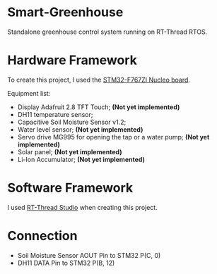 # Smart-Greenhouse
Standalone greenhouse control system running on RT-Thread RTOS.

# Hardware Framework
To create this project, I used the [STM32-F767ZI Nucleo board](https://www.st.com/en/evaluation-tools/nucleo-f767zi.html).

Equipment list:
- Display Adafruit 2.8 TFT Touch; **(Not yet implemented)**
- DH11 temperature sensor;
- Capacitive Soil Moisture Sensor v1.2;
- Water level sensor; **(Not yet implemented)**
- Servo drive MG995 for opening the tap or a water pump; **(Not yet implemented)**
- Solar panel; **(Not yet implemented)**
- Li-Ion Accumulator; **(Not yet implemented)**

# Software Framework
I used [RT-Thread Studio](https://www.rt-thread.io/studio.html) when creating this project.

# Connection
- Soil Moisture Sensor AOUT Pin to STM32 P(C, 0)
- DH11 DATA Pin to STM32 P(B, 12)
